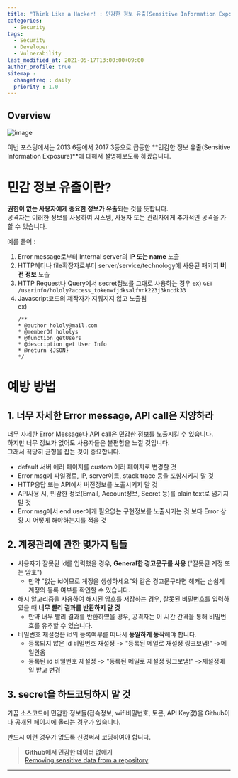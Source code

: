 ```yaml
---
title: "Think Like a Hacker! : 민감한 정보 유출(Sensitive Information Exposure)"
categories: 
  - Security
tags:
  - Security
  - Developer
  - Vulnerability
last_modified_at: 2021-05-17T13:00:00+09:00
author_profile: true
sitemap :
  changefreq : daily
  priority : 1.0
---
```


## Overview
![image](https://user-images.githubusercontent.com/15958325/118351417-e795ad00-b596-11eb-9fba-8e42b66e3381.png)   

이번 포스팅에서는 2013 6등에서 2017 3등으로 급등한 **민감한 정보 유출(Sensitive Information Exposure)**에 대해서 설명해보도록 하겠습니다.  

# 민감 정보 유출이란?
**권한이 없는 사용자에게 중요한 정보가 유출**되는 것을 뜻합니다.  
공격자는 이러한 정보를 사용하여 시스템, 사용자 또는 관리자에게 추가적인 공격을 가할 수 있습니다.  

예를 들어 :   
1. Error message로부터 Internal server의 **IP 또는 name** 노출
2. HTTP헤더나 file확장자로부터 server/service/technology에 사용된 패키지 **버전 정보** 노출
3. HTTP Request나 Query에서 secret정보를 그대로 사용하는 경우
    ex) `GET /userinfo/hololy?access_token=fjdksalfvnk223j3kncdk33`  
4. Javascript코드의 제작자가 지워지지 않고 노출됨  
ex)  
    ~~~
    /**
    * @author hololy@mail.com
    * @memberOf hololys
    * @function getUsers
    * @description get User Info
    * @return {JSON}
    */
    ~~~

# 예방 방법
## 1. 너무 자세한 Error message, API call은 지양하라
너무 자세한 Error Message나 API call은 민감한 정보를 노출시킬 수 있습니다.  
하지만 너무 정보가 없어도 사용자들은 불편함을 느낄 것입니다.  
그래서 적당히 균형을 잡는 것이 중요합니다.  

- default 서버 에러 페이지를 custom 에러 페이지로 변경할 것
- Error msg에 파일경로, IP, server이름, stack trace 등을 포함시키지 말 것
- HTTP응답 또는 API에서 버전정보를 노출시키지 말 것
- API사용 시, 민감한 정보(Email, Account정보, Secret 등)를 plain text로 넘기지 말 것
- Error msg에서 end user에게 필요없는 구현정보를 노출시키는 것 보다 Error 상황 시 어떻게 해야하는지를 적을 것

## 2. 계정관리에 관한 몇가지 팁들
- 사용자가 잘못된 id를 입력했을 경우, **General한 경고문구를 사용** ("잘못된 계정 또는 암호")
    - 만약 "없는 id이므로 계정을 생성하세요"와 같은 경고문구라면 해커는 손쉽게 계정의 등록 여부를 확인할 수 있습니다.  
- 해시 알고리즘을 사용하여 해시된 암호를 저장하는 경우, 잘못된 비밀번호를 입력하였을 때 **너무 빨리 결과를 반환하지 말 것**
    - 만약 너무 빨리 결과를 반환하였을 경우, 공격자는 이 시간 간격을 통해 비밀번호를 유추할 수 있습니다. 
- 비밀번호 재설정은 id의 등록여부를 떠나서 **동일하게 동작**해야 합니다.  
    - 등록되지 않은 id 비밀번호 재설정 -> "등록된 메일로 재설정 링크보냄!" ->메일안옴  
    - 등록된 id 비밀번호 재설정 -> "등록된 메일로 재설정 링크보냄!" ->재설정메일 받고 변경

## 3. secret을 하드코딩하지 말 것
가끔 소스코드에 민감한 정보들(접속정보, wifi비밀번호, 토큰, API Key값)을 Github이나 공개된 페이지에 올리는 경우가 있습니다.  

반드시 이런 경우가 없도록 신경써서 코딩하여야 합니다.  

>**Github에서 민감한 데이터 없애기**  
> [Removing sensitive data from a repository](https://docs.github.com/en/github/authenticating-to-github/removing-sensitive-data-from-a-repository)  


----